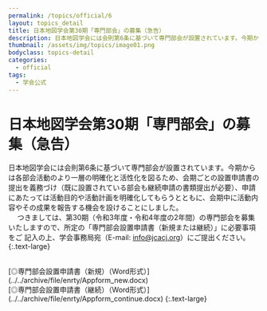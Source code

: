 ```yaml
---
permalink: /topics/official/6
layout: topics_detail
title: 日本地図学会第30期「専門部会」の募集（急告）
description: 日本地図学会には会則第6条に基づいて専門部会が設置されています。今期からは各部会活動のより一層の明確化と活性化を図るため、会期ごとの設置申請書の提出を義務づけ（既に設置されている部会も継続申請の書類提出が必要）、申請にあたっては活動目的や活動計画を明確化してもらうとともに、会期中に活動内容やその成果を報告する機会を設けることにしました。
thumbnail: /assets/img/topics/image01.png
bodyclass: topics-detail
categories:
  - official
tags:
  - 学会公式
---
```


# 日本地図学会第30期「専門部会」の募集（急告）

日本地図学会には会則第6条に基づいて専門部会が設置されています。今期からは各部会活動のより一層の明確化と活性化を図るため、会期ごとの設置申請書の提出を義務づけ（既に設置されている部会も継続申請の書類提出が必要）、申請にあたっては活動目的や活動計画を明確化してもらうとともに、会期中に活動内容やその成果を報告する機会を設けることにしました。<br>
　 つきましては、第30期（令和3年度・令和4年度の2年間）の専門部会を募集いたしますので、所定の「専門部会設置申請書（新規または継続）」に必要事項をご 記入の上、学会事務局宛（E-mail: [info@jcacj.org](<mailto:info@jcacj.org>)）にご提出ください。<br>
{:.text-large}

<br>
[◎専門部会設置申請書（新規）（Word形式）](../../archive/file/enrty/Appform_new.docx)<br>
[◎専門部会設置申請書（継続）（Word形式）](../../archive/file/enrty/Appform_continue.docx)
{:.text-large}
